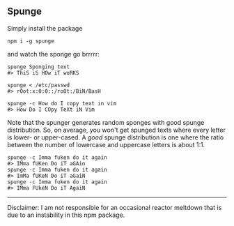 Spunge
---

Simply install the package

```
npm i -g spunge
```

and watch the sponge go brrrrr:

```
spunge Sponging text
#> ThiS iS HOw iT woRKS

spunge < /etc/passwd
#> rOot:x:0:0::/roOt:/BiN/BasH

spunge -c How do I copy text in vim
#> How Do I COpy TeXt iN Vim
```

Note that the spunger generates random sponges with good spunge distribution. So, on average, you won't get spunged texts where every letter is lower- or upper-cased. A _good_ spunge distribution is one where the ratio between the number of lowercase and uppercase letters is about 1:1.

```
spunge -c Imma fuken do it again
#> IMma fUKen Do iT aGAin
spunge -c Imma fuken do it again
#> ImMa fUKeN Do iT aGaiN
spunge -c Imma fuken do it again
#> IMma FUkeN Do iT AgaiN
```

---
Disclaimer: I am not responsible for an occasional reactor meltdown that is due to an instability in this npm package.